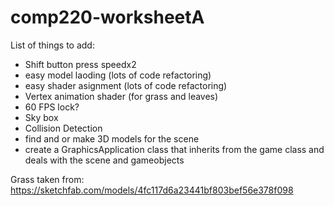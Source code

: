 # comp220-worksheetA 

List of things to add:
- Shift button press speedx2
- easy model laoding (lots of code refactoring)
- easy shader asignment (lots of code refactoring)
- Vertex animation shader (for grass and leaves)
- 60 FPS lock?
- Sky box
- Collision Detection
- find and or make 3D models for the scene
- create a GraphicsApplication class that inherits from the game class and deals with the scene and gameobjects

Grass taken from: https://sketchfab.com/models/4fc117d6a23441bf803bef56e378f098